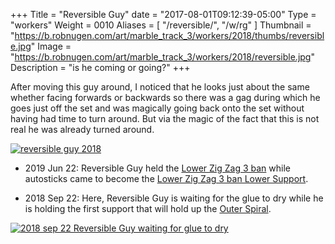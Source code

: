 +++
Title = "Reversible Guy"
date = "2017-08-01T09:12:39-05:00"
Type = "workers"
Weight = 0010
Aliases = [
    "/reversible/",
    "/w/rg"
]
Thumbnail = "https://b.robnugen.com/art/marble_track_3/workers/2018/thumbs/reversible.jpg"
Image = "https://b.robnugen.com/art/marble_track_3/workers/2018/reversible.jpg"
Description = "is he coming or going?"
+++

After moving this guy around, I noticed that he looks just about the same whether facing forwards or backwards so there was a gag during which he goes just off the set and was magically going back onto the set without having had time to turn around. But via the magic of the fact that this is not real he was already turned around.

[![reversible guy 2018](//b.robnugen.com/art/marble_track_3/workers/2018/thumbs/reversible_guy_2018.gif)](//b.robnugen.com/art/marble_track_3/workers/2018/reversible_guy_2018.gif)


* 2019 Jun 22: Reversible Guy held the [Lower Zig Zag 3 ban](/parts/lower-zig-zag-3-ban/) while autosticks came to become the [Lower Zig Zag 3 ban Lower Support](/parts/lower-zig-zag-3-ban-lower-support/).

* 2018 Sep 22: Here, Reversible Guy is waiting for the glue to dry while he is holding the first support that will hold up the [Outer Spiral](/parts/outer_spiral/).

[![2018 sep 22 Reversible Guy waiting for glue to dry](//b.robnugen.com/art/marble_track_3/construction/2018/thumbs/2018_sep_22_rg_waiting_for_glue_to_dry.jpg)](//b.robnugen.com/art/marble_track_3/construction/2018/2018_sep_22_rg_waiting_for_glue_to_dry.jpg)
